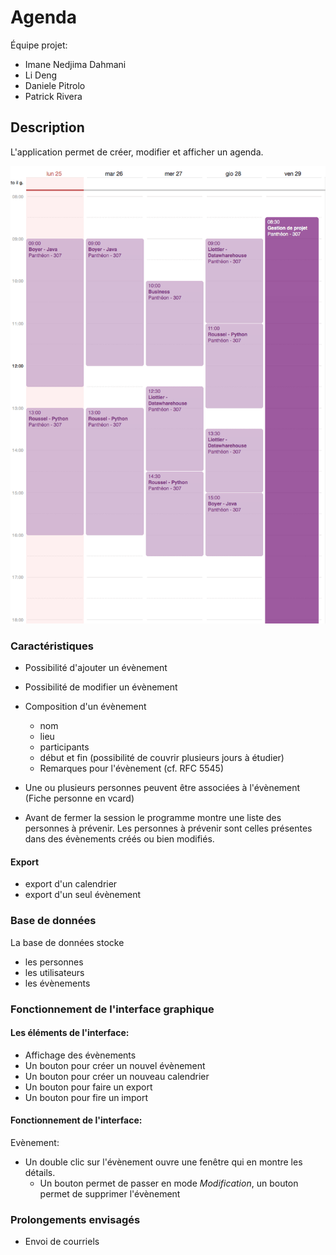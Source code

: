 # Agenda

Équipe projet:

* Imane Nedjima Dahmani
* Li Deng
* Daniele Pitrolo
* Patrick Rivera

## Description

L'application permet de créer, modifier et afficher un agenda.

![Maquette agenda](agenda.png)

### Caractéristiques

* Possibilité d'ajouter un évènement
* Possibilité de modifier un évènement
* Composition d'un évènement
   * nom
   * lieu
   * participants
   * début et fin (possibilité de couvrir plusieurs jours à étudier)
   * Remarques pour l'évènement (cf. RFC 5545)

* Une ou plusieurs personnes peuvent être associées à l'évènement (Fiche personne en vcard)
 * Avant de fermer la session le programme montre une liste des personnes à prévenir. Les personnes à prévenir sont celles présentes dans des évènements créés ou bien modifiés.

#### Export

  * export d'un calendrier
  * export d'un seul évènement

### Base de données

La base de données stocke

* les personnes
* les utilisateurs
* les évènements

### Fonctionnement de l'interface graphique

#### Les éléments de l'interface:

* Affichage des évènements
* Un bouton pour créer un nouvel évènement
* Un bouton pour créer un nouveau calendrier
* Un bouton pour faire un export
* Un bouton pour fire un import

#### Fonctionnement de l'interface:

Evènement:

* Un double clic sur l'évènement ouvre une fenêtre qui en montre les détails.
  * Un bouton permet de passer en mode *Modification*, un bouton permet de supprimer l'évènement

### Prolongements envisagés

* Envoi de courriels
